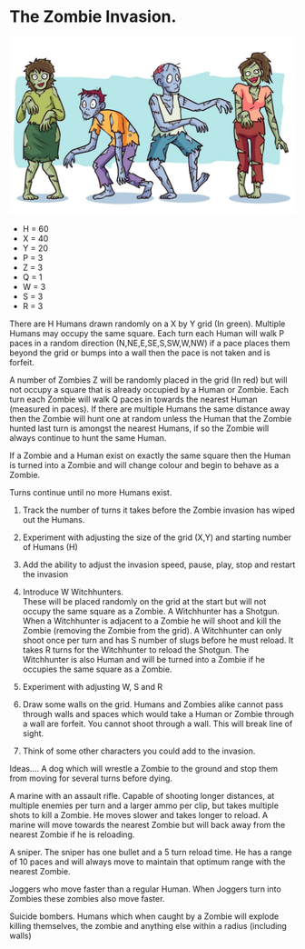 # The Zombie Invasion.
![alt text](assets/zombie.png "Zombie Invasion")

* H = 60
* X = 40
* Y = 20
* P = 3
* Z = 3
* Q = 1
* W = 3
* S = 3
* R = 3



There are H Humans drawn randomly on a X by Y grid (In green). Multiple Humans may occupy the same square.  Each turn each Human will walk P paces in a random direction (N,NE,E,SE,S,SW,W,NW) if a pace places them beyond the grid or bumps into a wall then the pace is not taken and is forfeit.

A number of Zombies Z will be randomly placed in the grid (In red) but will not occupy a square that is already occupied by a Human or Zombie.  Each turn each Zombie will walk Q paces in towards the nearest Human (measured in paces).  If there are multiple Humans the same distance away then the Zombie will hunt one at random unless the Human that the Zombie hunted last turn is amongst the nearest Humans, if so the Zombie will always continue to hunt the same Human.

If a Zombie and a Human exist on exactly the same square then the Human is turned into a Zombie and will change colour and begin to behave as a Zombie.

Turns continue until no more Humans exist.

1) Track the number of turns it takes before the Zombie invasion has wiped out the Humans.

2) Experiment with adjusting the size of the grid (X,Y) and starting number of Humans (H)

3) Add the ability to adjust the invasion speed, pause, play, stop and restart the invasion

4) Introduce W Witchhunters.  
These will be placed randomly on the grid at the start but will not occupy the same square as a Zombie.  A Witchhunter has a Shotgun.  When a Witchhunter is adjacent to a Zombie he will shoot and kill the Zombie (removing the Zombie from the grid).  A Witchhunter can only shoot once per turn and has S number of slugs before he must reload.  It takes R turns for the Witchhunter to reload the Shotgun.
The Witchhunter is also Human and will be turned into a Zombie if he occupies the same square as a Zombie.

5) Experiment with adjusting W, S and R

6) Draw some walls on the grid.  Humans and Zombies alike cannot pass through walls and spaces which would take a Human or Zombie through a wall are forfeit. You cannot shoot through a wall.  This will break line of sight.

7) Think of some other characters you could add to the invasion.

Ideas....
A dog which will wrestle a Zombie to the ground and stop them from moving for several turns before dying.

A marine with an assault rifle.  Capable of shooting longer distances, at multiple enemies per turn and a larger ammo per clip, but takes multiple shots to kill a Zombie.  He moves slower and takes longer to reload.  A marine will move towards the nearest Zombie but will back away from the nearest Zombie if he is reloading.

A sniper.  The sniper has one bullet and a 5 turn reload time.  He has a range of 10 paces and will always move to maintain that optimum range with the nearest Zombie.

Joggers who move faster than a regular Human.  When Joggers turn into Zombies these zombies also move faster.

Suicide bombers. Humans which when caught by a Zombie will explode killing themselves, the zombie and anything else within a radius (including walls)



